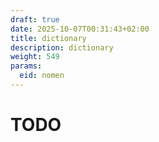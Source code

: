 ```yaml
---
draft: true
date: 2025-10-07T00:31:43+02:00
title: dictionary
description: dictionary
weight: 549
params:
  eid: nomen
---
```

# TODO
